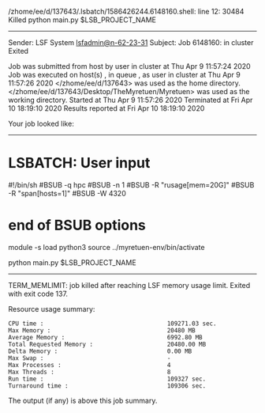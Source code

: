 /zhome/ee/d/137643/.lsbatch/1586426244.6148160.shell: line 12: 30484 Killed                  python main.py $LSB_PROJECT_NAME

------------------------------------------------------------
Sender: LSF System <lsfadmin@n-62-23-31>
Subject: Job 6148160: <NNAgent4network-60-20> in cluster <dcc> Exited

Job <NNAgent4network-60-20> was submitted from host <n-62-27-21> by user <s183905> in cluster <dcc> at Thu Apr  9 11:57:24 2020
Job was executed on host(s) <n-62-23-31>, in queue <hpc>, as user <s183905> in cluster <dcc> at Thu Apr  9 11:57:26 2020
</zhome/ee/d/137643> was used as the home directory.
</zhome/ee/d/137643/Desktop/TheMyretuen/Myretuen> was used as the working directory.
Started at Thu Apr  9 11:57:26 2020
Terminated at Fri Apr 10 18:19:10 2020
Results reported at Fri Apr 10 18:19:10 2020

Your job looked like:

------------------------------------------------------------
# LSBATCH: User input
#!/bin/sh
#BSUB -q hpc
#BSUB -n 1
#BSUB -R "rusage[mem=20G]"
#BSUB -R "span[hosts=1]"
#BSUB -W 4320
# end of BSUB options

module -s load python3
source ../myretuen-env/bin/activate

python main.py $LSB_PROJECT_NAME


------------------------------------------------------------

TERM_MEMLIMIT: job killed after reaching LSF memory usage limit.
Exited with exit code 137.

Resource usage summary:

    CPU time :                                   109271.03 sec.
    Max Memory :                                 20480 MB
    Average Memory :                             6992.80 MB
    Total Requested Memory :                     20480.00 MB
    Delta Memory :                               0.00 MB
    Max Swap :                                   -
    Max Processes :                              4
    Max Threads :                                8
    Run time :                                   109327 sec.
    Turnaround time :                            109306 sec.

The output (if any) is above this job summary.

